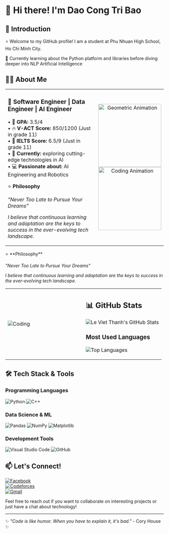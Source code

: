 # 👋 Hi there! I'm Dao Cong Tri Bao

## 🌱 Introduction

⭐ Welcome to my GitHub profile! I am a student at Phu Nhuan High School, Ho Chi Minh City.

🚀 Currently learning about the Python platform and libraries before diving deeper into NLP Artificial Intelligence

## 🧑‍💻 About Me

<div align="center">
<table width="100%">
<tr>
<td width="65%">

### 🚀 Software Engineer | Data Engineer | AI Engineer

• 🎯 **GPA:** 3.5/4  
• 🔥 **V-ACT Score:** 850/1200 (Just in grade 11)  
• 🏫 **IELTS Score:** 6.5/9 (Just in grade 11)  
• 🔬 **Currently:** exploring cutting-edge technologies in AI  
• 💻 **Passionate about:** AI Engineering and Robotics  

⭐ **Philosophy**

*"Never Too Late to Pursue Your Dreams"*

*I believe that continuous learning and adaptation are the keys to success in the ever-evolving tech landscape.*

</td>
<td width="35%" align="center">

<img src="https://hebbkx1anhila5yf.public.blob.vercel-storage.com/image-ZvaKRPHprGcSd8BfvIrNi80ihuBcdl.png" width="200" height="200" alt="Geometric Animation"/>

<br/>

<img src="https://media.giphy.com/media/L1R1tvI9svkIWwpVYr/giphy.gif" width="200" alt="Coding Animation"/>

</td>
</tr>
</table>
</div>⭐ **Philosophy**

*"Never Too Late to Pursue Your Dreams"*

*I believe that continuous learning and adaptation are the keys to success in the ever-evolving tech landscape.*

</td>
<td width="50%">

</td>
</tr>
</table>

<table>
<tr>
<td width="50%">

![Coding](https://cdn.dribbble.com/users/1162077/screenshots/3848914/programmer.gif)

</td>
<td width="50%">

## 📊 GitHub Stats

![Le Viet Thanh's GitHub Stats](https://github-readme-stats.vercel.app/api?username=yourusername&show_icons=true&theme=dark&hide_border=true)

### Most Used Languages
![Top Languages](https://github-readme-stats.vercel.app/api/top-langs/?username=yourusername&layout=compact&theme=dark&hide_border=true)

</td>
</tr>
</table>

## 🛠️ Tech Stack & Tools

### Programming Languages
![Python](https://img.shields.io/badge/Python-3776AB?style=for-the-badge&logo=python&logoColor=white)
![C++](https://img.shields.io/badge/C%2B%2B-00599C?style=for-the-badge&logo=c%2B%2B&logoColor=white)

### Data Science & ML
![Pandas](https://img.shields.io/badge/Pandas-150458?style=for-the-badge&logo=pandas&logoColor=white)
![NumPy](https://img.shields.io/badge/NumPy-013243?style=for-the-badge&logo=numpy&logoColor=white)
![Matplotlib](https://img.shields.io/badge/Matplotlib-11557c?style=for-the-badge&logo=python&logoColor=white)

### Development Tools
![Visual Studio Code](https://img.shields.io/badge/VS%20Code-007ACC?style=for-the-badge&logo=visual-studio-code&logoColor=white)
![GitHub](https://img.shields.io/badge/GitHub-181717?style=for-the-badge&logo=github&logoColor=white)


## 📫 Let's Connect!
[![Facebook](https://img.shields.io/badge/Facebook-Visit-blue?logo=facebook)](https://www.facebook.com/tbao09x)  
[![Codeforces](https://img.shields.io/badge/Codeforces-Profile-orange?logo=codeforces)](https://codeforces.com/profile/Tbaoo)  
[![Gmail](https://img.shields.io/badge/Gmail-Contact-red?logo=gmail)](mailto:tridaocong@gmail.com)

Feel free to reach out if you want to collaborate on interesting projects or just have a chat about technology!

---
✨  *"Code is like humor. When you have to explain it, it's bad."* - Cory House ✨ 
